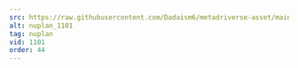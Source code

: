 ```yaml
---
src: https://raw.githubusercontent.com/Dadaism6/metadriverse-asset/main/script-nuplan-output-newcompressed/nuplan_1101.mp4
alt: nuplan_1101
tag: nuplan
vid: 1101
order: 44
---
```

